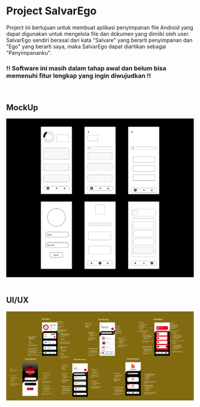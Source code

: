 # Project SalvarEgo
Project ini bertujuan untuk membuat aplikasi penyimpanan file Android yang dapat digunakan untuk mengelola file dan dokumen yang dimiiki oleh user. SalvarEgo sendiri berasal dari kata "Salvare" yang berarti penyimpanan dan "Ego" yang berarti saya, maka SalvarEgo dapat diartikan sebagai "Penyimpananku".
 &nbsp;
### !! Software ini masih dalam tahap awal dan belum bisa memenuhi fitur lengkap yang ingin diwujudkan !!
&nbsp;
## MockUp
![alt text](Screenshot/MockUp.png)
&nbsp;
## UI/UX
![alt text](Screenshot/Frame1.png)
